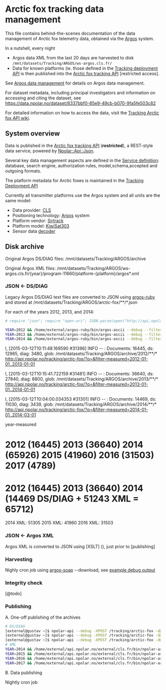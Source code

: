 # Arctic fox tracking data management

This file contains behind-the-scenes documentation of the data management of Arctic fox telemetry data,
obtained via the [Argos]() system.

In a nutshell, every night
* Argos data XML from the last 20 days are harvested to disk `/mnt/datasets/Tracking/ARGOS/ws-argos.cls.fr/`
* Data for known platforms (ie. those defined in the [Tracking deployment API](http://api.npolar.no/tracking/deployment/?q=&filter-object=Arctic+fox) is then published into the [Arctic fox tracking API](http://api.npolar.no/tracking/arctic-fox) [restricted access].

See [Argos data management](https://github.com/npolar/api.npolar.no/tree/master/external/cls.fr/README.) for details on Argos data management.

For dataset metadata, including principal investigators and information on accessing and citing the dataset, see https://data.npolar.no/dataset/8337bbf0-85e9-49cb-b070-9fa5fe503c82

For detailed information on how to access the data, visit the [Tracking Arctic fox API wiki](https://github.com/npolar/api.npolar.no/wiki/Arctic-fox-tracking-API).

## System overview

Data is published in the [Arctic fox tracking API](https://api.npolar.no/tracking/arctic-fox/?q=) (**restricted**), a REST-style data service, powered by [Npolar::Api::Json](https://github.com/npolar/api.npolar.no/blob/master/lib/npolar/api/json.rb).

Several key data management aspects are defined in the [Service definition](http://api.npolar.no/service/tracking-arctic-fox-api): database, search engine, authorization rules, model,schema,accepted and outgoing formats.

The platform metadata for Arctic foxes is maintained in the [Tracking Deployment API](http://api.npolar.no/tracking/deployment/?q=&filter-object=Arctic+fox)

Currently all transmitter platforms use the Argos system and all units are the same model:
* Data provider: [CLS](http://cls.fr)
* Positioning technology: [Argos](http://en.wikipedia.org/wiki/Argos_system) system
* Platform vendor: [Sirtrack](http://sirtrack.com)
* Platform model: [KiwiSat303](http://www.sirtrack.com/images/pdfs/303_K3HVHF.pdf)
* Sensor data [decoder](https://github.com/npolar/argos-ruby/blob/master/lib/argos/kiwisat303_decoder.rb)

## Disk archive

Original Argos DS/DIAG files: /mnt/datasets/Tracking/ARGOS/archive

Original Argos XML files: /mnt/datasets/Tracking/ARGOS/ws-argos.cls.fr/{year}/program-11660/platform-{platform}/argos*.xml

### JSON <- DS/DIAG
Legacy Argos DS/DIAG text files are converted to JSON using [argos-ruby](https://github.com/npolar/argos-ruby) and stored at /mnt/datasets/Tracking/ARGOS/arctic-fox/**/*.json

For each of the years 2012, 2013, and 2014:
```sh
# require "json"; require "open-uri"; JSON.parse(open("http://api.npolar.no/tracking/deployment/?q=&filter-object=Arctic+fox&fields=platform&format=json&variant=array").read).map {|d| d["platform"].to_s }.sort.uniq

YEAR=2012 && /home/external/argos-ruby/bin/argos-ascii --debug --filter='lambda {|d| ["113907", "113908", "113909", "113910", "113911", "113912", "113913", "113914", "113915", "131424", "131425", "131426", "131427", "131428"].include? d[:platform].to_s }' /mnt/datasets/Tracking/ARGOS/archive/$YEAR > /mnt/datasets/Tracking/ARGOS/seed/arctic-fox/arctic-fox-$YEAR.json
YEAR=2013 && /home/external/argos-ruby/bin/argos-ascii --debug --filter='lambda {|d| ["113907", "113908", "113909", "113910", "113911", "113912", "113913", "113914", "113915", "131424", "131425", "131426", "131427", "131428"].include? d[:platform].to_s }' /mnt/datasets/Tracking/ARGOS/archive/$YEAR > /mnt/datasets/Tracking/ARGOS/seed/arctic-fox/arctic-fox-$YEAR.json
YEAR=2014 && /home/external/argos-ruby/bin/argos-ascii --debug --filter='lambda {|d| ["113907", "113908", "113909", "113910", "113911", "113912", "113913", "113914", "113915", "131424", "131425", "131426", "131427", "131428"].include? d[:platform].to_s }' /mnt/datasets/Tracking/ARGOS/archive/$YEAR > /mnt/datasets/Tracking/ARGOS/seed/arctic-fox/arctic-fox-$YEAR.json

```

I, [2015-03-12T10:11:48.169590 #31396]  INFO -- : Documents: 16445, ds: 12965, diag: 3480, glob: /mnt/datasets/Tracking/ARGOS/archive/2012/**/*
http://api.npolar.no/tracking/arctic-fox/?q=&filter-measured=2012-01-01..2013-01-01

I, [2015-03-12T10:15:41.722159 #31481]  INFO -- : Documents: 36640, ds: 27840, diag: 8800, glob: /mnt/datasets/Tracking/ARGOS/archive/2013/**/*
http://api.npolar.no/tracking/arctic-fox/?q=&filter-measured=2013-01-01..2014-01-01

I, [2015-03-12T10:04:00.034353 #31301]  INFO -- : Documents: 14469, ds: 11030, diag: 3439, glob: /mnt/datasets/Tracking/ARGOS/archive/2014/**/*
http://api.npolar.no/tracking/arctic-fox/?q=&filter-measured=2014-01-01..2014-03-01

year-measured
# 2012 (16445) 2013 (36640) 2014 (65926) 2015 (41960) 2016 (31503) 2017 (4789)
# 2012 (16445) 2013 (36640) 2014 (14469 DS/DIAG + 51243 XML = 65712)

2014 XML: 51305
2015 XML: 41960
2016 XML: 31503


### JSON <- Argos XML

Argos XML is converted to JSON using [XSLT] (), just prior to [publishing]

### Harvesting

Nighly cron job using [argos-soap](https://github.com/npolar/argos-ruby) --download, see [example debug output](https://raw.githubusercontent.com/npolar/api.npolar.no/master/external/cls.fr/arctic-fox/argos-soap-download.md)

### Integrity check

[@todo]

### Publishing

A. One-off publishing of the archives

```sh
# DS/DIAG
[external@gustav ~]$ npolar-api --debug -XPOST /tracking/arctic-fox -d@/mnt/datasets/Tracking/ARGOS/seed/arctic-fox/arctic-fox-2012.json
[external@gustav ~]$ npolar-api --debug -XPOST /tracking/arctic-fox -d@/mnt/datasets/Tracking/ARGOS/seed/arctic-fox/arctic-fox-2013.json
[external@gustav ~]$ npolar-api --debug -XPOST /tracking/arctic-fox -d@/mnt/datasets/Tracking/ARGOS/seed/arctic-fox/arctic-fox-2014.json
# XML
YEAR=2014 && /home/external/api.npolar.no/external/cls.fr/bin/npolar-argos-publish-xml /mnt/datasets/Tracking/ARGOS/ws-argos.cls.fr/$YEAR/program-11660 https://api.npolar.no/tracking/arctic-fox
YEAR=2015 && /home/external/api.npolar.no/external/cls.fr/bin/npolar-argos-publish-xml /mnt/datasets/Tracking/ARGOS/ws-argos.cls.fr/$YEAR/program-11660 https://api.npolar.no/tracking/arctic-fox
YEAR=2016 && /home/external/api.npolar.no/external/cls.fr/bin/npolar-argos-publish-xml /mnt/datasets/Tracking/ARGOS/ws-argos.cls.fr/$YEAR/program-11660 https://api.npolar.no/tracking/arctic-fox
YEAR=2017 && /home/external/api.npolar.no/external/cls.fr/bin/npolar-argos-publish-xml /mnt/datasets/Tracking/ARGOS/ws-argos.cls.fr/$YEAR/program-11660 https://api.npolar.no/tracking/arctic-fox
```

B. Data publishing

Nightly cron job